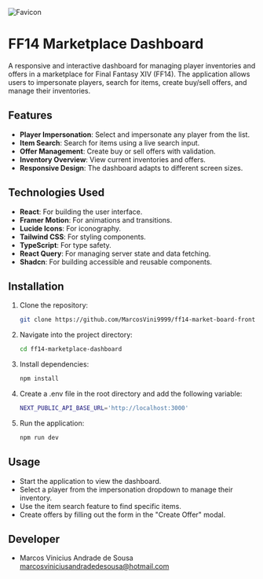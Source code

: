 ![Favicon](src/app/favicon.ico)

# FF14 Marketplace Dashboard

A responsive and interactive dashboard for managing player inventories and offers in a marketplace for Final Fantasy XIV (FF14). The application allows users to impersonate players, search for items, create buy/sell offers, and manage their inventories.

## Features

- **Player Impersonation**: Select and impersonate any player from the list.
- **Item Search**: Search for items using a live search input.
- **Offer Management**: Create buy or sell offers with validation.
- **Inventory Overview**: View current inventories and offers.
- **Responsive Design**: The dashboard adapts to different screen sizes.

## Technologies Used

- **React**: For building the user interface.
- **Framer Motion**: For animations and transitions.
- **Lucide Icons**: For iconography.
- **Tailwind CSS**: For styling components.
- **TypeScript**: For type safety.
- **React Query**: For managing server state and data fetching.
- **Shadcn**: For building accessible and reusable components.

## Installation

1. Clone the repository:
   ```bash
   git clone https://github.com/MarcosVini9999/ff14-market-board-front
   ```
2. Navigate into the project directory:
   ```bash
   cd ff14-marketplace-dashboard
   ```
3. Install dependencies:
   ```bash
   npm install
   ```
4. Create a .env file in the root directory and add the following variable:
   ```bash
   NEXT_PUBLIC_API_BASE_URL='http://localhost:3000'
   ```
5. Run the application:
   ```bash
   npm run dev
   ```

## Usage

- Start the application to view the dashboard.
- Select a player from the impersonation dropdown to manage their inventory.
- Use the item search feature to find specific items.
- Create offers by filling out the form in the "Create Offer" modal.

## Developer

- Marcos Vinicius Andrade de Sousa <marcosviniciusandradedesousa@hotmail.com>

